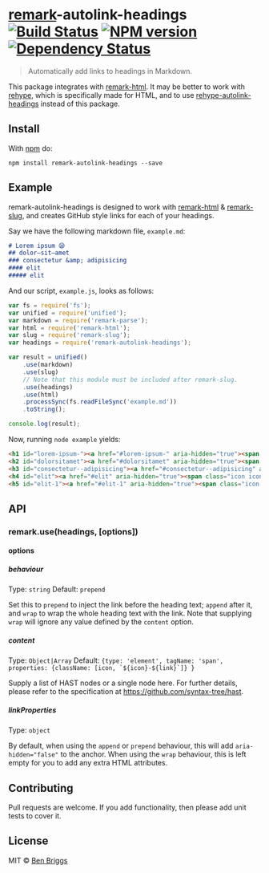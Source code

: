 # [remark]-autolink-headings [![Build Status](https://travis-ci.org/ben-eb/remark-autolink-headings.svg?branch=master)][ci] [![NPM version](https://badge.fury.io/js/remark-autolink-headings.svg)][npm] [![Dependency Status](https://gemnasium.com/ben-eb/remark-autolink-headings.svg)][deps]

> Automatically add links to headings in Markdown.

This package integrates with [remark-html][html]. It may be better to work with
[rehype], which is specifically made for HTML, and to use
[rehype-autolink-headings] instead of this package.

## Install

With [npm](https://npmjs.org/package/remark-autolink-headings) do:

```
npm install remark-autolink-headings --save
```


## Example

remark-autolink-headings is designed to work with
[remark-html][html] & [remark-slug][slug], and creates GitHub style links for
each of your headings.

Say we have the following markdown file, `example.md`:

```markdown
# Lorem ipsum 😪
## dolor—sit—amet
### consectetur &amp; adipisicing
#### elit
##### elit
```

And our script, `example.js`, looks as follows:

```javascript
var fs = require('fs');
var unified = require('unified');
var markdown = require('remark-parse');
var html = require('remark-html');
var slug = require('remark-slug');
var headings = require('remark-autolink-headings');

var result = unified()
    .use(markdown)
    .use(slug)
    // Note that this module must be included after remark-slug.
    .use(headings)
    .use(html)
    .processSync(fs.readFileSync('example.md'))
    .toString();

console.log(result);
```

Now, running `node example` yields:

```html
<h1 id="lorem-ipsum-"><a href="#lorem-ipsum-" aria-hidden="true"><span class="icon icon-link"></span></a>Lorem ipsum 😪</h1>
<h2 id="dolorsitamet"><a href="#dolorsitamet" aria-hidden="true"><span class="icon icon-link"></span></a>dolor—sit—amet</h2>
<h3 id="consectetur--adipisicing"><a href="#consectetur--adipisicing" aria-hidden="true"><span class="icon icon-link"></span></a>consectetur &#x26; adipisicing</h3>
<h4 id="elit"><a href="#elit" aria-hidden="true"><span class="icon icon-link"></span></a>elit</h4>
<h5 id="elit-1"><a href="#elit-1" aria-hidden="true"><span class="icon icon-link"></span></a>elit</h5>
```

## API

### remark.use(headings, [options])

#### options

##### behaviour

Type: `string`
Default: `prepend`

Set this to `prepend` to inject the link before the heading text; `append` after
it, and `wrap` to wrap the whole heading text with the link. Note that supplying
`wrap` will ignore any value defined by the `content` option.

##### content

Type: `Object|Array`
Default: ``{type: 'element', tagName: 'span', properties: {className: [icon, `${icon}-${link}`]} }``

Supply a list of HAST nodes or a single node here. For further details, please
refer to the specification at <https://github.com/syntax-tree/hast>.

##### linkProperties

Type: `object`

By default, when using the `append` or `prepend` behaviour, this will add
`aria-hidden="false"` to the anchor. When using the `wrap` behaviour, this is
left empty for you to add any extra HTML attributes.


## Contributing

Pull requests are welcome. If you add functionality, then please add unit tests
to cover it.


## License

MIT © [Ben Briggs](http://beneb.info)


[ci]:      https://travis-ci.org/ben-eb/remark-autolink-headings
[deps]:    https://gemnasium.com/ben-eb/remark-autolink-headings
[npm]:     http://badge.fury.io/js/remark-autolink-headings
[html]:    https://github.com/wooorm/remark-html
[remark]:  https://github.com/wooorm/remark
[rehype]:  https://github.com/wooorm/rehype
[slug]:    https://github.com/wooorm/remark-slug
[rehype-autolink-headings]: https://github.com/wooorm/rehype-autolink-headings
